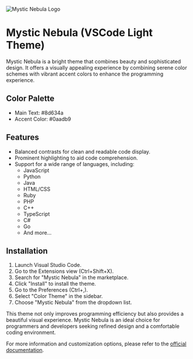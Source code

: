 ![Mystic Nebula Logo]()

# Mystic Nebula (VSCode Light Theme)

Mystic Nebula is a bright theme that combines beauty and sophisticated design. It offers a visually appealing experience by combining serene color schemes with vibrant accent colors to enhance the programming experience.

## Color Palette
* Main Text: #8d634a
* Accent Color: #0aadb9


## Features
* Balanced contrasts for clean and readable code display.
* Prominent highlighting to aid code comprehension.
* Support for a wide range of languages, including:
  * JavaScript
  * Python
  * Java
  * HTML/CSS
  * Ruby
  * PHP
  * C++
  * TypeScript
  * C#
  * Go
  * And more...

## Installation
1. Launch Visual Studio Code.
1. Go to the Extensions view (Ctrl+Shift+X).
1. Search for "Mystic Nebula" in the marketplace.
1. Click "Install" to install the theme.
1. Go to the Preferences (Ctrl+,).
1. Select "Color Theme" in the sidebar.
1. Choose "Mystic Nebula" from the dropdown list.

This theme not only improves programming efficiency but also provides a beautiful visual experience. Mystic Nebula is an ideal choice for programmers and developers seeking refined design and a comfortable coding environment.

For more information and customization options, please refer to the [official documentation](#).
